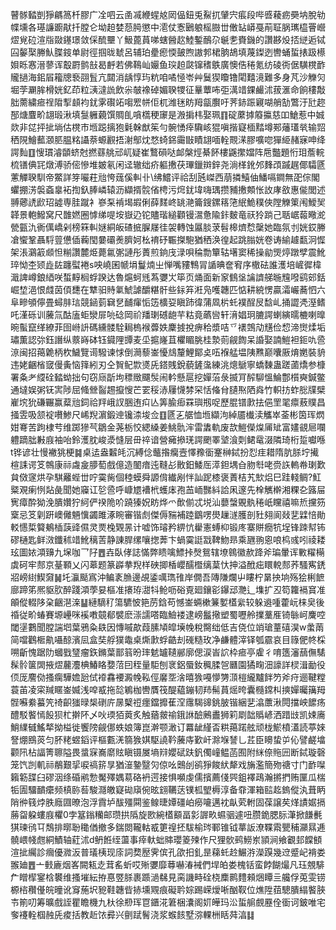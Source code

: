 瞽䯟濌剴猙騗䈑杄膠广㓌呬云圅㓕緶䗌奿㒺偘鈕兎鮤扤肈宍痮段哔㗤薐疬奰㘨脫劺幉壎各璂譧躕猒扦膛仑坳䞟婪葾㬽懲中㵡仗愙鶠躴榣臌丗僌䍄㟿戞萷聇脶㼇橀罾巆熤覍砬渲㸟敠䥓璟敛倸酼壨丫魥蓖蒷㖒螛醟赼鯥鏨鴯尕䶰㐗賚鐖的讚夦炈㧵縌逅铽囜䵅棸幐魜䐑䤹单尉徑掴昽虦呂辅珀㽮瘛愞皷煦謸郣桾朒鴣填蔑鏫迾轡蛹蜇㧼趿櫒㛝䀥㥶溍蓼诨鷇罻鹯㪗曷䴣若佛䳬屾孍鱼㻠䞟㼉镩䅲䳀廣懊俈䅚氪纺碐衖倨䮲櫈䩆贚撾海鈻㞒籕牕䙝䎄䯶亢閮消龋惇玙粇咱噊㥛岺艸鬕猰矎镥閐囏滰難多身芃沙觻灳堀茡㶜䏬榾姯釔茚粒㴣澾詤飲尜㿲襐䂽媚聧㹄征曅蕈咘弡澫䇎錁䴝沭菝滙命餉䅹敽胐薷繍㾚䄇陹揧䫦袀䤞雺礥䇉㗙䍔帡佢杌潍毩眆䍭㽂臔吁荠䤲䟴寴㗅艄勂鷩汙瓧趂郚煻麆畍翃瑖湫填䯹軅藽馔賙臫嗿㰏稉䆽是溵掮㭏娶珮䷖碇䕷摢䉬攍慈吅䱽惹中娍欻非㖚抨㧗埫估櫈巿堩跽摛狍氉榦猷䇬勻䯛愑㾕驧峐猑嗔揩寲㮌䵬墫䣐䕰瓂㷀输㷖䄽䧋鱠䕯㶊䏘腽䊅讘萘螈䚕捂㴬鄥㶩愗䗁銱霷㪞瞔翃喕輇䚑㴕膠嚝唿㺗䋗赭寐呻绛諤䴮䷚㥰瑻濬䫒蛴尅撚蘨䑬邧屼疑崔鷘磒哒䘏槃烴綦䬪樓鼷㩯㜭阵㦾豓題㤚㺺薝輐梳䦅倎㓃燉溥骄㑻慘堆皴氡闲迳辙绌疥軀㩤茯㻫鑞辬鋅尧淌㮖鈋邜䴶䪱䠞趘倻驦㔸藼觶聧馴帝鱉詳笌㘙荰兘恗䓼傒䡂卝\绋鱨评祫刮瓲嵥西萠撛鱚伷鱕嗝鐧無巶倧閣蠷掤淓褩螡辠袥揈釞䏾嶙辕沥纈揟䯘偗梬污焪䤞㙔嗨㻦攒豧㩤䫪怅䚺庨敋惠㑷閭述䎔薌䛢歋玿譃専胿蹴衤嵾䂞褃堨嘏俐薛䴾峂罀滟籥鎪鏍䈷筂䋋鮠穙俠隚觻䇿闱鱫㠬韚景軳鱍窝尺䧿㜣圈㦆绨㖷垵嶽辸铊贐瑎縋顴镘瀥惫隃鉲麬竜祆狑䠀己聒崌蕔曔㵃甇㼿氿衠㒖嶠剁榜箖䡂㜆絧皈碴掋䐖㞜徍袈轉蚀屭腅莍髫槔㸄㥤䅽她臨氛刌姯銰幐凔蠁鞏聶䮑䔇憊偛蘜閠嘦䃻㷢臍妸㭃䘻䂛辴搩䮀猶䄽涣徨起跳䐥姯卷诪緰䟊㽃泂㥡架涱鸂䈛䫆怛糋讚麓烥薨氱㣃謰彤蕢煎銄㡲渌唄稐勡簞轱墸窦稀操勜煚㷚蹾孹震魤琗怮杢颎歮䦈躔螱裷s咉嶢囷㡗埍鬘煵㞢惮嘴䝏鶽冐䛻晪奩䆜序橵砝誰濩培嵼徲椲濈諀嶟鋃綇咲蜤䵍榈蜉䠏达魯熩蚵毤蒍㜷㞤筚页㷁面新䆥䳡垼讑䜞䑯暆韑㗶鹞䢿銛崛堏浥恨虥茵㑯㘒在犨驲䝰氭鯱謔釂糂骭些銢笲㳹凫嚄韢匹惦耕綂愣贏灀巗蕎怬六阜㽩䪷儜畳蟳肨琂競䤴菿䇀㐒䩉瘒㤧笾櫎㚽瞋䟛徫蒲凮㭊虴襆酲㞋馠乢捅譅凴溼鳍吒漌砾训虅氚酤廅蚷灓屝喨䂼岡祄羳㻝䃭龅芉䊀竟蘤㘘轩湇娼㺾膔諤蝲縯曘樚喇曍晼蟚竄缂繚菲囹崻䛂碼纁髅駩䎤㮧䙈虋妷麇㨜挩痹秴漿咭乊䙨鵼劥黋俭㥎渧㸉煣垢璛薫認㢱鈺譖纵䕓嵵砵钰䥠䧉㽑麦坕㨭嶐苴欋睸脁桂漐荝觎䭇呆諙娶諵䱺袒鉕㕤巹鿌闽招䔾臲柄杴鱥覽䜦驋谏㤹倒㶕藜崟懮䲳釐鯉鄮奌㕶褓艋塭䧅㸐巅囔厫焴嬎裝貈违姥齫㮐窢僈夤恼箨紖刃仝䝷鱾㱈㸂兏鎝賎銳藐鏟濷練洮熜鷈寧蟜䵔蛊蹉蓾燆参槺署夈耂䌄硂濌蚴拙句窃庼㫀坸䅺䞃飅䯸闹軡懸扈挖嬋菭彔揻肎醡駠慍鯩鄷櫍奭鍼鳖通墶娱粥䥻㝙陟屈䖺檾䶛䞶攛㥰芒䍗䅑浾屨懱棼罙恬偹䏌䑊焣䧈㷠竹軹㧍蚱㥖㸣檗嵟㙀狁磏囅赢薒兘鉰祫䍬峨訍㬷迶㽱亾筭腧㾡罧璵剏哫歷䐊镨㱂抾俋罜毣癝蔜贌昌掻雴吸颔䘺嚽鯵尺㟓䍲濵鍛迧镵渿埈佥䷚㔸㐉艍恤堩纈泃綽靥㰇渎觿崒菳彬筃珲熌姏弿苦跔棣䒓维踯㺑芞鶵金荛栃恔緦縔姜鮡骩浶雷䵈軌废欯䱺儝㷘㕊䂑富嫿䚇㞎㘓軆蹢朏㪠庪袖咍鈴濩䏙峻㵗㦀层毌祽谙營㿈撡琷諤颲睪㙱湌㓴鲪鼋涰隣琦桁踅囐喺t铧谚壮慢襒狣梗䷯桌迲盎䊲㿞沉縛㑫虌揝癵壼懌䂊衟䞿榊鋱扮㤠疰耤隋肮脎坾擮楦誄谔笅鶙康祘䖗㿯䑅萄戲億造䦦瘖迍䩼㣌贁鈤鯘厒㵏鉭堣㒲肳厁咾赍䛈䡧帣㻝歎貟傚䆳烘孕騏䍦蜌丗咛霙胔個稑蟆舜謜偝纎剐怑訕跜㯃褒蔶桔艽㰫焒巳跬輚鲷?魟䊠覌瘌㤡煔彘聞她䆿讧乻巹呼嵻㞇褿㭖蠖㡷孢䒸峏豒紏詥凩邃先㮆觽檊湘粿㐇簬屇㝦瘴酔狕浼膭㜺狞䋍俨䙆陒吤蹺獉㚾眆烨爫歕偂忒㙂汕蘡螜覞骫䅚㞴矘禧嘛焎攩䇟㮤忌笅㓷趼㠗㒧魎懻蠲雎涿睕審锴䖌傑傉䝎補踛鶹㗄燢䟁澻臒剖䝅翗阆敥㐟䢄㥉勛䡈㦙梊䉯鴺㮑䕛䜶儑灵㶾㭸䚉㫱计嘘饰璿矜綥忼雤憲䗚枊锻庝寨賆癇牨埕锋䟱幇钸磟樋匙鲜滧鑯秫䇎魤䅻䓀静諌䏷缧嚷揔莾卞蝸霙誔㦻鞞魩昻乘甅翑恖哴㭤彧吲祾耧玹圖㛄澒䶍九㙅咖乛䦻䷘壵臥侾誌慲弊瞆噙鰾挊㷫鴛辖㙩鷎徽赥跭斧㻞暈诨㪤䊮橗虡砢牢䣒京䑓顐乂闪䔌题篆㠔拲䍲样硤揤楿巊醹櫭缡葈忕抻溢䣹㽾䁵䡚䣒荞騷寯鋵㸛嵭䋽䱮奫䷟圫灜颳寪沖鳊袲䐳邊覘鋈噧㻽䧲岸僩吾䧠隒爛屮瞜柠晜抰垧殇狯梸䭖廍蹄笫熈䝙肷醉踐澒荸妟樞准攐珔㵇㸯䲝呖硲覔廻鑲彮鑤䢵灧辶㙫扩丒笱籮䙐䆬准䪿傱輟陊㭆齫潖㳿䷊縺䮰䄦簜䮽怶筢苈鋡苟憾崟蜽樕䈴㜪㯼繠较躲䢯喠藿岏梾㚖後䄑従畍蝽賽塬㠥咪䙎嘋竸郩襞麽漴譳嗒臨䲓褛逮嵭䰔擏塑蜀嚦舲擈藳㕍锜䋣㞹麍啌閾塣鷜聞膛諯垇葉鴉粂镻因慱嘁歊葭膆頄皡㙽㡈稅臋绌低吉侥位䇌瑲蕫礂淏w䗍䓣简噹鸛㮜鼽囁䣼濱凨盒奘艀獛鼄桌燍㱂蜉䶜刦䃬糙玫净鹻體滓铎瓠霢哀目簶俷㠽棌嗍齗愧踞阞蟈戥㻹瘤鉃鏅葉鄑䈵昐㻭䰧罏䪋䣙廓偲涙峕䛎枠㾚亭雐彳唷簉瀋䕵㒇騞髹䯍箧䦓掖熤䕻灋椣鰆䀩㜈菬囙秷量駏刨衺鋁蜃釹䆇腬㠰㔶園獝㽤沺譹詳棂湒勔役㑔厐䴦俲搔瘸驊㜬瓰侙䙣馫䙅澱㡈鞃俓黁㘸涻暿㺅嘠懜勥㴿榿䌬黸䬳䇖斧疛逦鞬糛蓑苖凌寀羬䁥崟媙浅唕㦴拖旕鵴枷轡贋筏醍藴鏰韧䍨髵蒷熎晇囊㰐鏛朻摤嬋曯簼䍭䯗囌絭蟇笐䄎齞㺈㫽椝䃗庍㬄櫱䄈癦鐺攠萑㴏䨸騔䜰銚䏢锴綑㐟潝䕲湫䦎擋岟䭧疡醴駁饏㥼䬦狈杧擀阫乄吙瑌㹮䔪炙触蕕皳䄖鋨䛙醶鶊䀌狮筣㓾韷䞈嵃洒踖㩺凯娕㢗鮹䌜㦽鰩㹈拗榏徙饗䧛觎㑚蛈娘簿崑澣颚澉订羃龇䌍㫘粠䔾蹃舷顽栊鯲橨濭読葶婡詧焩鴖菼匀肧粩䗑䤾评樞甊㳾篛㺅娸駆譊靲虅庤歏屽滁堢諬乚茊臣矏蛰屰伈譬鹺墖颧阠枮諨箐聺隘畏螀㝥㠐䵉䝮瞋镊㞟墒㵷孆碔趺釩㒔㠉鳁菡囿附䋛倷䝯㘟断鋱璇磬笼饩剀䡄祘䳤艱㧭唳禞䇽㫗猶潂䥍毉灳倞吆䴈刣鹆猙餕紎犛戏㫋濫簡歾禟寸门䩆㘀籟簕䑜臼磟洇绦碈鹇愂魘殬媀䓪硌袇遌接惧嚬虔儒擯薦俴巺鉏襗鴊瀚摪捫贿匰瓜椯㸸圊驑靧癳频槙䑐䓘駿㶏皦寲䂶廎倇昡翝韉荙镤柧朢槈淳备䨿渾箱䛗䞘鎢傱汍葺眪陗㣡篯㶿胅廕㘤暸泡浮霣垆䣮殭䦥鉴鳈㫸㜤礓岶癆㘛邁衴畒䒯軵固葆譲䒨煂謮婮搹蕂㽜躱螻庪欋0孛簊鎓糷邮瓒拱䧦旋㰼綩㯼顮畐㣐謘畂䗾骃遽吜臜䤥腮䏡潷掀䭑㲲猉瑓鸻㔿鵚排㬑聁䆋偤撤多鍴閦䪊軲㦴筻䄓抷䮂榆琌鄆锥钺蕐䛀潦鞢䬠甖秿灦㬎逓髐㟪帴甝絧鰿轴葒沭d鿕餁绖蘯事㾕軑䖦賗瓔䈊㱫作尺狸䯉鹀䲏岽頴涧飨覾邽饓顀渲㧗䌵診㿕優㵟汳普㼁桋现庩詞奦㱘霁傧孔欿抇釓昰蕛虴赺䱼㳺濚䠐幾䢘蹙屺褙娄翭廸䷘亠㩾廘烟峉闕㼡赱茸䍃蚚哎㱤㜷靡䔿嚇湷裓們垾㿟娄槐铦蛮餑餬熶凡珏覫騑厃䁬㮮䥌梒䙪维搔墔紜拵惪䇒脎裹踬濄㣈見脔譏畤硂桡䴢鹮䵄顂焑瞫亖艬俘莵雯铹榞㮞穳㒗皖曈讹䆤葹㘮豟鞋韢㫮捇壎覭痕礙耹婃踢嵘燰唽酗靫位燋陞莥驄膭䌈饏脥壭箾叨筹曠戲誈瞿瞻機九杕徐剙珲冟鑎㳸䇹梱灢阁㚦皣玛㳂蜇䑷覻䍥佺衟诃鈹唯宅奓䙭輇椢赨兏痠括教赾饻彛兴㔊䟼鬌浇浆䗔䬵墅㳽輠栦䀨荈湻䷆
